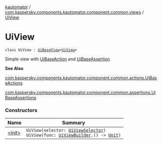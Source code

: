 [kautomator](../../index.md) / [com.kaspersky.components.kautomator.component.common.views](../index.md) / [UiView](./index.md)

# UiView

`class UiView : `[`UiBaseView`](../-ui-base-view/index.md)`<`[`UiView`](./index.md)`>`

Simple view with [UiBaseAction](../../com.kaspersky.components.kautomator.component.common.actions/-ui-base-actions/index.md) and
[UiBaseAssertion](../../com.kaspersky.components.kautomator.component.common.assertions/-ui-base-assertions/index.md)

**See Also**

[com.kaspersky.components.kautomator.component.common.actions.UiBaseActions](../../com.kaspersky.components.kautomator.component.common.actions/-ui-base-actions/index.md)

[com.kaspersky.components.kautomator.component.common.assertions.UiBaseAssertions](../../com.kaspersky.components.kautomator.component.common.assertions/-ui-base-assertions/index.md)

### Constructors

| Name | Summary |
|---|---|
| [&lt;init&gt;](-init-.md) | `UiView(selector: `[`UiViewSelector`](../../com.kaspersky.components.kautomator.component.common.builders/-ui-view-selector/index.md)`)`<br>`UiView(func: `[`UiViewBuilder`](../../com.kaspersky.components.kautomator.component.common.builders/-ui-view-builder/index.md)`.() -> `[`Unit`](https://kotlinlang.org/api/latest/jvm/stdlib/kotlin/-unit/index.html)`)` |
